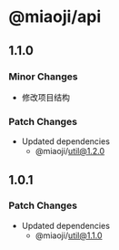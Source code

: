 # @miaoji/api

## 1.1.0

### Minor Changes

- 修改项目结构

### Patch Changes

- Updated dependencies
  - @miaoji/util@1.2.0

## 1.0.1

### Patch Changes

- Updated dependencies
  - @miaoji/util@1.1.0
